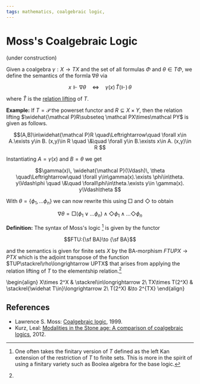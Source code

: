 ```yaml
---
tags: mathematics, coalgebraic logic, 
---
```


# Moss's Coalgebraic Logic

(under construction)


Given a coalgebra $\gamma:X\to TX$ and the set of all formulas $\Phi$ and $\theta\in T\Phi$, we define the semantics of the formla $\nabla\theta$ via

$$x\Vdash \nabla\theta \quad\Longleftrightarrow\quad \gamma(x)\,  \widehat T(\Vdash)\, \theta $$

where $\widehat T$ is the [relation lifting](https://hackmd.io/@alexhkurz/ByPA9_Juu) of $T$.

**Example:** If $T=\mathcal P$ the powerset functor and $R\subseteq X\times Y$, then the relation lifting $\widehat{\mathcal P}R\subseteq \mathcal PX\times\mathcal PY$ is given as follows.

$$(A,B)\in\widehat{\mathcal P}R \quad\Leftrightarrow\quad \forall x\in A.\exists y\in B. (x,y)\in R \quad \&\quad 
\forall y\in B.\exists x\in A. (x,y)\in R
$$ 

Instantiating $A=\gamma(x)$ and $B=\theta$ we get

$$\gamma(x)\,  \widehat{\mathcal P}(\Vdash)\, \theta \quad\Leftrightarrow\quad \forall y\in\gamma(x).\exists \phi\in\theta. y\Vdash\phi \quad \&\quad 
\forall\phi\in\theta.\exists y\in \gamma(x). y\Vdash\theta
$$ 

With $\theta = \{\phi_1,\ldots\phi_n\}$ we can now rewrite this using $\Box$ and $\Diamond$ to obtain

$$\nabla\theta = \Box(\phi_1\vee\ldots\phi_n)\wedge\Diamond\phi_1\wedge\ldots\Diamond\phi_n$$

**Definition:** The syntax of Moss's logic [^syntaxMoss] is given by the functor

$$FTU:{\sf BA}\to {\sf BA}$$

and the semantics is given for finite sets $X$ by the BA-morphism $FTUPX \to PTX$ which is the adjoint transpose of the function $TUP\stackrel\rho\longrightarrow UPTX$ that arises from applying the relation lifting of $T$ to the elementship relation.[^semanticsMoss]

[^syntaxMoss]: One often takes the finitary version of $T$ defined as the left Kan extension of the restriction of $T$ to finite sets. This is more in the spirit of using a finitary variety such as Boolea algebra for the base logic.

[^semanticsMoss]:


\begin{align}
X\times 2^X & \stackrel\in\longrightarrow  2\\
TX\times T(2^X) & \stackrel{\widehat T\in}\longrightarrow 2\\
T(2^X) &\to 2^{TX}
\end{align}

## References

- Lawrence S. Moss: [Coalgebraic logic](https://www.sciencedirect.com/science/article/pii/S0168007298000426), 1999.
- Kurz, Leal: [Modalities in the Stone age: A comparison of coalgebraic logics](https://alexhkurz.github.io/papers/mfps09KurzLeal-jv.pdf), 2012.
